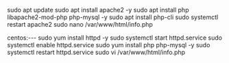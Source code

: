 sudo apt update
sudo apt install apache2 -y
sudo apt install php libapache2-mod-php php-mysql -y
sudo apt install php-cli
sudo systemctl restart apache2
sudo nano /var/www/html/info.php
<?php
phpinfo();
?>

centos:---
sudo yum install httpd -y
sudo systemctl start httpd.service
sudo systemctl enable httpd.service
sudo yum install php php-mysql -y
sudo systemctl restart httpd.service
sudo vi /var/www/html/info.php
<?php phpinfo(); ?>
